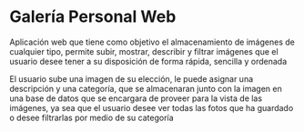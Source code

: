 # Galería Personal Web 

Aplicación web que tiene como objetivo el almacenamiento de imágenes de cualquier tipo, 
permite subir, mostrar, describir y filtrar imágenes que el usuario desee tener a su disposición de forma rápida, sencilla y ordenada 


El usuario sube una imagen de su elección, le puede asignar una descripción y una categoría, 
que se almacenaran junto con la imagen en una base de datos que se encargara de proveer para la vista de las imágenes, 
ya sea que el usuario desee ver todas las fotos que ha guardado o desee filtrarlas por medio de su categoría 
